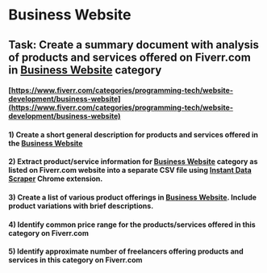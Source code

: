 # Business Website
## Task: Create a summary document with analysis of products and services offered on Fiverr.com in [Business Website](https://www.fiverr.com/categories/programming-tech/website-development/business-website) category
#### [https://www.fiverr.com/categories/programming-tech/website-development/business-website](https://www.fiverr.com/categories/programming-tech/website-development/business-website)
#### 1) Create a short general description for products and services offered in the [Business Website](https://www.fiverr.com/categories/programming-tech/website-development/business-website)
#### 2) Extract product/service information for [Business Website](https://www.fiverr.com/categories/programming-tech/website-development/business-website) category as listed on Fiverr.com website into a separate CSV file using [Instant Data Scraper](https://chrome.google.com/webstore/detail/instant-data-scraper/ofaokhiedipichpaobibbnahnkdoiiah) Chrome extension.
#### 3) Create a list of various product offerings in [Business Website](https://www.fiverr.com/categories/programming-tech/website-development/business-website). Include product variations with brief descriptions.
#### 4) Identify common price range for the products/services offered in this category on Fiverr.com
#### 5) Identify approximate number of freelancers offering products and services in this category on Fiverr.com

